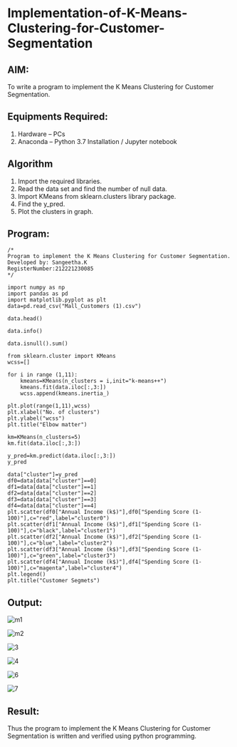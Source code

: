 # Implementation-of-K-Means-Clustering-for-Customer-Segmentation

## AIM:
To write a program to implement the K Means Clustering for Customer Segmentation.

## Equipments Required:
1. Hardware – PCs
2. Anaconda – Python 3.7 Installation / Jupyter notebook

## Algorithm
1. Import the required libraries.
2. Read the data set and find the number of null data.
3. Import KMeans from sklearn.clusters library package.
4. Find the y_pred.
5. Plot the clusters in graph.

## Program:
```
/*
Program to implement the K Means Clustering for Customer Segmentation.
Developed by: Sangeetha.K
RegisterNumber:212221230085  
*/
```
```
import numpy as np
import pandas as pd
import matplotlib.pyplot as plt
data=pd.read_csv("Mall_Customers (1).csv")

data.head()

data.info()

data.isnull().sum()

from sklearn.cluster import KMeans
wcss=[]

for i in range (1,11):
    kmeans=KMeans(n_clusters = i,init="k-means++")
    kmeans.fit(data.iloc[:,3:])
    wcss.append(kmeans.inertia_)

plt.plot(range(1,11),wcss)
plt.xlabel("No. of clusters")
plt.ylabel("wcss")
plt.title("Elbow matter")

km=KMeans(n_clusters=5)
km.fit(data.iloc[:,3:])

y_pred=km.predict(data.iloc[:,3:])
y_pred

data["cluster"]=y_pred
df0=data[data["cluster"]==0]
df1=data[data["cluster"]==1]
df2=data[data["cluster"]==2]
df3=data[data["cluster"]==3]
df4=data[data["cluster"]==4]
plt.scatter(df0["Annual Income (k$)"],df0["Spending Score (1-100)"],c="red",label="cluster0")
plt.scatter(df1["Annual Income (k$)"],df1["Spending Score (1-100)"],c="black",label="cluster1")
plt.scatter(df2["Annual Income (k$)"],df2["Spending Score (1-100)"],c="blue",label="cluster2")
plt.scatter(df3["Annual Income (k$)"],df3["Spending Score (1-100)"],c="green",label="cluster3")
plt.scatter(df4["Annual Income (k$)"],df4["Spending Score (1-100)"],c="magenta",label="cluster4")
plt.legend()
plt.title("Customer Segmets")
```

## Output:


![m1](https://user-images.githubusercontent.com/93992063/204021456-aee19b1c-ad67-43ae-8dda-b8d18dc8d708.png)

![m2](https://user-images.githubusercontent.com/93992063/204021469-213b7377-59d4-4c1a-9965-504a11f768f6.png)

![3](https://user-images.githubusercontent.com/93992063/204021549-a4b060e9-e485-4b0e-9d35-0a870771b880.png)

![4](https://user-images.githubusercontent.com/93992063/204021561-c09a1097-5cc0-4423-8cb8-4d82a0ad2de6.png)


![6](https://user-images.githubusercontent.com/93992063/204021649-861bc79b-a125-4ee9-8874-f6f59ddee502.png)


![7](https://user-images.githubusercontent.com/93992063/204021624-a3bfb0d8-3a16-4537-a558-51b9cd9672e8.png)

## Result:
Thus the program to implement the K Means Clustering for Customer Segmentation is written and verified using python programming.

